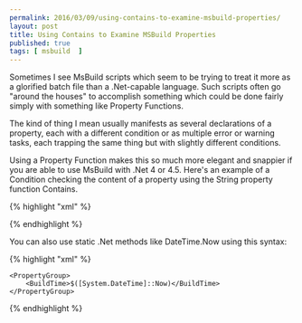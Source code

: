 ```yaml
---
permalink: 2016/03/09/using-contains-to-examine-msbuild-properties/
layout: post
title: Using Contains to Examine MSBuild Properties
published: true 
tags: [ msbuild  ]
---
```


Sometimes I see MsBuild scripts which seem to be trying to treat it more 
as a glorified batch file than a .Net-capable language. Such scripts often go 
"around the houses" to accomplish something which could be done fairly simply with 
something like Property Functions.

The kind of thing I mean usually manifests as several declarations of a property, each 
with a different condition or as multiple error or warning tasks, each trapping the same 
thing but with slightly different conditions. 

Using a Property Function makes this so much more elegant and snappier if you are able to 
use MsBuild with .Net 4 or 4.5. Here's an example of a Condition checking the content of 
a property using the String property function Contains.

{% highlight "xml" %}

  <Warning Text="This is a debug build " Condition=" $(Configuration.Contains('Debug')) " />

{% endhighlight %}

You can also use static .Net methods like DateTime.Now using this syntax:

{% highlight "xml" %}

    <PropertyGroup>
        <BuildTime>$([System.DateTime]::Now)</BuildTime>
    </PropertyGroup>    

{% endhighlight %}
